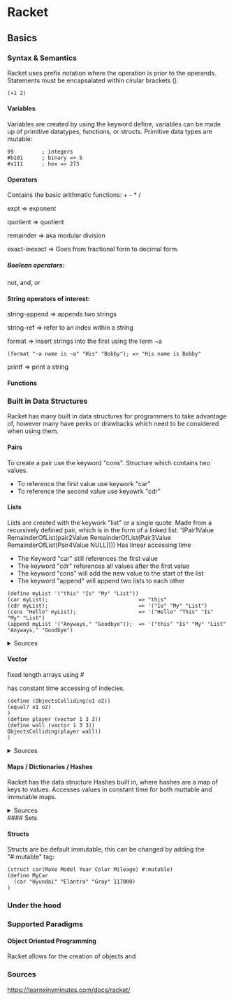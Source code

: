 # Racket

## Basics
### Syntax & Semantics
Racket uses prefix notation where the operation is prior to the operands.
Statements must be encapsalated within cirular brackets ().
```Racket
(+1 2)
```
#### Variables
Variables are created by using the keyword define, variables can be made up of primitive datatypes, functions, or structs.
Primitive data types are mutable:
```Racket
99         ; integers
#b101      ; binary => 5
#x111      ; hex => 273
```
#### Operators
Contains the basic arithmatic functions:
\+  \-  \*  \/

expt          => exponent

quotient      => quotient

remainder     => aka modular division

exact-inexact => Goes from fractional form to decimal form.

##### Boolean operators:
not, and, or
#### String operators of interest:
string-append => appends two strings

string-ref    => refer to an index within a string

format        => insert strings into the first using the term ~a
```Racket
(format "~a name is ~a" "His" "Bobby"); => "His name is Bobby"
```
printf        => print a string
#### Functions

### Built in Data Structures
Racket has many built in data structures for programmers to take advantage of, however many have perks or drawbacks which need to be considered when using them.


#### Pairs
To create a pair use the keyword "cons". Structure which contains two values.
- To reference the first value use keywork "car"
- To reference the second value use keyowrk "cdr"

#### Lists
Lists are created with the keywork "list" or a single quote. Made from a recursively defined pair, which is in the form of a linked list:
\'(Pair1Value RemainderOfList(pair2Value RemainderOfList(Pair3Value RemainderOfList(Pair4Value NULL))))
Has linear accessing time
- The Keyword "car" still references the first value
- The keyword "cdr" references all values after the first value
- The keyword "cons" will add the new value to the start of the list
- The keyword "append" will append two lists to each other
```Racket
(define myList '("this" "Is" "My" "List"))
(car myList);                             => "this"
(cdr myList);                             => '("Is" "My" "List")
(cons "Hello" myList);                    => '("Hello" "This" "Is" "My" "List")
(append myList '("Anyways," "Goodbye"));  => '("this" "Is" "My" "List" "Anyways," "Goodbye")
```
<details>
<summary>Sources</summary>
https://docs.racket-lang.org/reference/pairs.html
</details>

#### Vector
fixed length arrays using \#

has constant time accessing of indecies.

```Racket
(define (ObjectsColliding(o1 o2))
(equal? o1 o2)
)
(define player (vector 1 3 3))
(define wall (vector 1 3 3))
ObjectsColliding(player wall))
)
```

<details>
<summary>Sources</summary>
https://docs.racket-lang.org/rosette-guide/sec_vec.html
https://docs.racket-lang.org/reference/vectors.html
https://learnxinyminutes.com/docs/racket/
</details>


#### Maps / Dictionaries / Hashes
Racket has the data structure Hashes built in, where hashes are a map of keys to values.
Accesses values in constant time for both muttable and immutable maps.

<details>
<summary>Sources</summary>
  https://learnxinyminutes.com/docs/racket/
https://docs.racket-lang.org/reference/hashtables.html
</details>
#### Sets

#### Structs
Structs are be default immutable, this can be changed by adding the "#:mutable" tag:
```Racket
(struct car(Make Model Year Color Mileage) #:mutable)
(define MyCar
  (car "Hyundai" "Elantra" "Gray" 117000)
)
```
### Under the hood

### Supported Paradigms 
#### Object Oriented Programming
Racket allows for the creation of objects and 

### Sources
https://learnxinyminutes.com/docs/racket/
